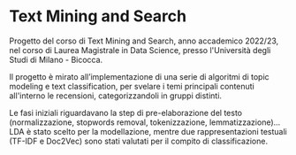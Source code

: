 # Text Mining and Search

Progetto del corso di Text Mining and Search, anno accademico 2022/23, nel corso di Laurea Magistrale in Data Science, presso l'Università degli Studi di Milano - Bicocca. 

Il progetto è mirato all’implementazione di una serie di algoritmi di topic modeling e text classification, per svelare i temi principali contenuti all'interno le recensioni, categorizzandoli in gruppi distinti.

Le fasi iniziali riguardavano la step di pre-elaborazione del testo (normalizzazione, stopwords removal, tokenizzazione, lemmatizzazione)... LDA è stato scelto per la modellazione, mentre due rappresentazioni testuali (TF-IDF e Doc2Vec) sono stati valutati per il compito di classificazione.